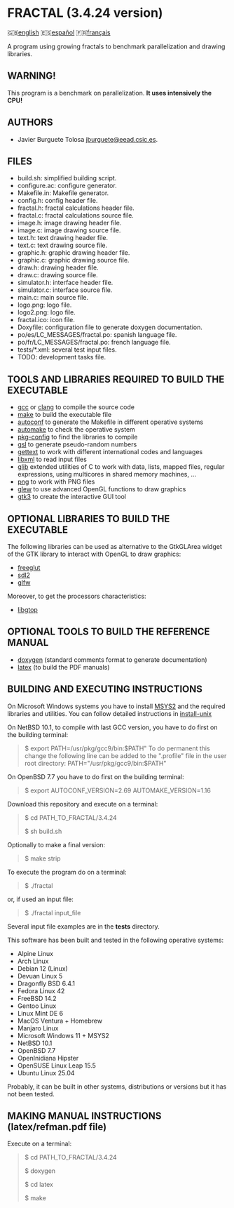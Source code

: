 FRACTAL (3.4.24 version)
=======================

:gb:[english](README.md) :es:[español](README.es.md)
:fr:[français](README.fr.md)

A program using growing fractals to benchmark parallelization and drawing
libraries.

WARNING!
--------

This program is a benchmark on parallelization. **It uses intensively the CPU!**

AUTHORS
-------

* Javier Burguete Tolosa
  [jburguete@eead.csic.es](mailto:jburguete@eead.csic.es).

FILES
-----

* build.sh: simplified building script.
* configure.ac: configure generator.
* Makefile.in: Makefile generator.
* config.h: config header file.
* fractal.h: fractal calculations header file.
* fractal.c: fractal calculations source file.
* image.h: image drawing header file.
* image.c: image drawing source file.
* text.h: text drawing header file.
* text.c: text drawing source file.
* graphic.h: graphic drawing header file.
* graphic.c: graphic drawing source file.
* draw.h: drawing header file.
* draw.c: drawing source file.
* simulator.h: interface header file.
* simulator.c: interface source file.
* main.c: main source file.
* logo.png: logo file.
* logo2.png: logo file.
* fractal.ico: icon file.
* Doxyfile: configuration file to generate doxygen documentation.
* po/es/LC\_MESSAGES/fractal.po: spanish language file.
* po/fr/LC\_MESSAGES/fractal.po: french language file.
* tests/\*.xml: several test input files.
* TODO: development tasks file.

TOOLS AND LIBRARIES REQUIRED TO BUILD THE EXECUTABLE
----------------------------------------------------

* [gcc](https://gcc.gnu.org) or [clang](http://clang.llvm.org) to compile the
  source code
* [make](http://www.gnu.org/software/make) to build the executable file
* [autoconf](http://www.gnu.org/software/autoconf) to generate the Makefile in
  different operative systems
* [automake](http://www.gnu.org/software/automake) to check the operative
  system
* [pkg-config](http://www.freedesktop.org/wiki/Software/pkg-config) to find the
  libraries to compile
* [gsl](http://www.gnu.org/software/gsl) to generate pseudo-random numbers
* [gettext](http://www.gnu.org/software/gettext) to work with different
  international codes and languages
* [libxml](http://xmlsoft.org) to read input files
* [glib](https://developer.gnome.org/glib) extended utilities of C to work with
  data, lists, mapped files, regular expressions, using multicores in shared
  memory machines, ...
* [png](http://www.libpng.org) to work with PNG files
* [glew](http://glew.sourceforge.net) to use advanced OpenGL functions to draw
  graphics
* [gtk3](http://www.gtk.org) to create the interactive GUI tool

OPTIONAL LIBRARIES TO BUILD THE EXECUTABLE
------------------------------------------

The following libraries can be used as alternative to the GtkGLArea widget of
the GTK library to interact with OpenGL to draw graphics:
* [freeglut](http://freeglut.sourceforge.net)
* [sdl2](https://www.libsdl.org)
* [glfw](http://www.glfw.org)

Moreover,  to get the processors characteristics:
* [libgtop](https://github.com/GNOME/libgtop)

OPTIONAL TOOLS TO BUILD THE REFERENCE MANUAL
--------------------------------------------

* [doxygen](http://www.stack.nl/~dimitri/doxygen) (standard comments format to
generate documentation)
* [latex](https://www.latex-project.org/) (to build the PDF manuals)

BUILDING AND EXECUTING INSTRUCTIONS
-----------------------------------

On Microsoft Windows systems you have to install
[MSYS2](http://sourceforge.net/projects/msys2) and the required
libraries and utilities. You can follow detailed instructions in
[install-unix](https://github.com/jburguete/install-unix/blob/master/tutorial.pdf)

On NetBSD 10.1, to compile with last GCC version, you have to do first on the
building terminal:
> $ export PATH=/usr/pkg/gcc9/bin:$PATH"
To do permanent this change the following line can be added to the ".profile"
file in the user root directory:
> PATH="/usr/pkg/gcc9/bin:$PATH"

On OpenBSD 7.7 you have to do first on the building terminal:
> $ export AUTOCONF\_VERSION=2.69 AUTOMAKE\_VERSION=1.16

Download this repository and execute on a terminal:
> $ cd PATH\_TO\_FRACTAL/3.4.24
>
> $ sh build.sh

Optionally to make a final version:
> $ make strip

To execute the program do on a terminal:
> $ ./fractal

or, if used an input file:
> $ ./fractal input\_file

Several input file examples are in the **tests** directory.

This software has been built and tested in the following operative systems:
* Alpine Linux
* Arch Linux
* Debian 12 (Linux)
* Devuan Linux 5
* Dragonfly BSD 6.4.1
* Fedora Linux 42
* FreeBSD 14.2
* Gentoo Linux
* Linux Mint DE 6
* MacOS Ventura + Homebrew
* Manjaro Linux
* Microsoft Windows 11 + MSYS2
* NetBSD 10.1
* OpenBSD 7.7
* OpenInidiana Hipster
* OpenSUSE Linux Leap 15.5
* Ubuntu Linux 25.04

Probably, it can be built in other systems, distributions or versions but it has
not been tested.

MAKING MANUAL INSTRUCTIONS (latex/refman.pdf file)
--------------------------------------------------

Execute on a terminal:
> $ cd PATH\_TO\_FRACTAL/3.4.24
>
> $ doxygen
>
> $ cd latex
>
> $ make

